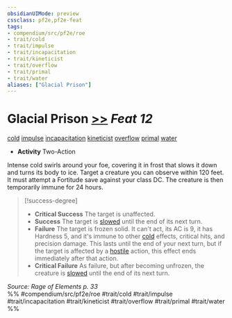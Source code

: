 ```yaml
---
obsidianUIMode: preview
cssclass: pf2e,pf2e-feat
tags:
- compendium/src/pf2e/roe
- trait/cold
- trait/impulse
- trait/incapacitation
- trait/kineticist
- trait/overflow
- trait/primal
- trait/water
aliases: ["Glacial Prison"]
---
```

# Glacial Prison  [>>](rules/core-rulebook/chapter-9-playing-the-game.md#Actions "Two-Action") *Feat 12*  
[cold](rules/traits/cold.md "Cold Energy & Element Trait")  [impulse](rules/traits/impulse-roe.md "Impulse Action & Ability Trait")  [incapacitation](rules/traits/incapacitation.md "Incapacitation Effect Trait")  [kineticist](rules/traits/kineticist-roe.md "Kineticist Class Trait")  [overflow](rules/traits/overflow-roe.md "Overflow Action & Ability Trait")  [primal](rules/traits/primal.md "Primal Tradition Trait")  [water](rules/traits/water.md "Water Energy & Element Trait")  

- **Activity** Two-Action

Intense cold swirls around your foe, covering it in frost that slows it down and turns its body to ice. Target a creature you can observe within 120 feet. It must attempt a Fortitude save against your class DC. The creature is then temporarily immune for 24 hours.

> [!success-degree] 
> - **Critical Success** The target is unaffected.
> - **Success** The target is [slowed](rules/conditions.md#Slowed) until the end of its next turn.
> - **Failure** The target is frozen solid. It can't act, its AC is 9, it has Hardness 5, and it's immune to other [cold](rules/traits/cold.md "Cold Energy & Element Trait") effects, critical hits, and precision damage. This lasts until the end of your next turn, but if the target is affected by a [hostile](rules/conditions.md#Hostile) action, this effect ends immediately after that action.
> - **Critical Failure** As failure, but after becoming unfrozen, the creature is [slowed](rules/conditions.md#Slowed) until the end of its next turn.

*Source: Rage of Elements p. 33*  
%% #compendium/src/pf2e/roe #trait/cold #trait/impulse #trait/incapacitation #trait/kineticist #trait/overflow #trait/primal #trait/water %%